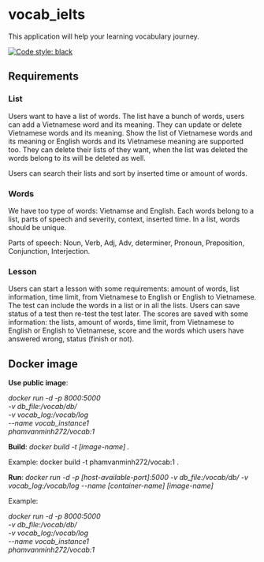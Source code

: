 # vocab_ielts
This application will help your learning vocabulary journey.

[![Code style: black](https://img.shields.io/badge/code%20style-black-000000.svg)](https://github.com/psf/black)

## Requirements
### List
Users want to have a list of words. The list have a bunch of words, users can add a Vietnamese word and its meaning. They can update or delete Vietnamese words and its meaning. Show the list of Vietnamese words and its meaning or English words and its Vietnamese meaning are supported too. They can delete their lists of they want, when the list was deleted the words belong to its will be deleted as well.

Users can search their lists and sort by inserted time or amount of words.

### Words
We have too type of words: Vietnamse and English.
Each words belong to a list, parts of speech and severity, context, inserted time. In a list, words should be unique. 

Parts of speech: Noun, Verb, Adj, Adv, determiner, Pronoun, Preposition, Conjunction, Interjection.

### Lesson
Users can start a lesson with some requirements: amount of words, list information, time limit, from Vietnamese to English or English to Vietnamese. The test can include the words in a list or in all the lists.
Users can save status of a test then re-test the test later. The scores are saved with some information: the lists, amount of words, time limit, from Vietnamese to English or English to Vietnamese, score and the words which users have answered wrong, status (finish or not). 

## Docker image
**Use public image**: 

_docker run -d -p 8000:5000 \
-v db_file:/vocab/db/ \
-v vocab_log:/vocab/log \
--name vocab_instance1 \
phamvanminh272/vocab:1_

**Build**: _docker build -t [image-name] ._

Example: docker build -t phamvanminh272/vocab:1 .

**Run**: _docker run -d -p [host-available-port]:5000 -v db_file:/vocab/db/ -v vocab_log:/vocab/log --name [container-name] [image-name]_

Example:

_docker run -d -p 8000:5000 \
-v db_file:/vocab/db/ \
-v vocab_log:/vocab/log \
--name vocab_instance1 \
phamvanminh272/vocab:1_



